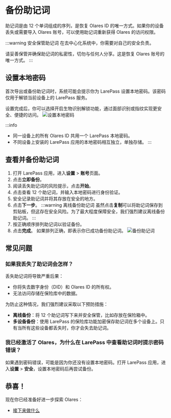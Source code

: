 # 备份助记词
助记词是由 12 个单词组成的序列，是恢复 Olares ID 的唯一方式。如果你的设备丢失或需要导入 Olares 账号，可以使用助记词重新获得 Olares 的访问权限。

:::warning 安全保管助记词
在去中心化系统中，你需要对自己的安全负责。

请妥善保管并确保助记词的私密性，切勿与任何人分享。这是恢复 Olares 账号的唯一方式。
:::

## 设置本地密码
首次导出或备份助记词时，系统可能会提示你为 LarePass 设置本地密码。该密码仅用于解锁当前设备上的 LarePass 服务。

设置完成后，你可以选择开启生物识别解锁功能，通过面部识别或指纹实现更安全、便捷的访问。
![设置本地密码](/images/manual/get-started/set-up-local-password.png)

:::info
* 同一设备上的所有 Olares ID 共用一个 LarePass 本地密码。
* 不同设备上安装的 LarePass 应用的本地密码相互独立，单独存储。
  :::

## 查看并备份助记词
1. 打开 LarePass 应用，进入**设置** > **账号**页面。
2. 点击**立即备份**。
3. 阅读丢失助记词的风险提示，点击**开始**。
4. 点击查看 12 个助记词，并输入本地密码进行身份验证。
5. 安全记录助记词并将其存放在安全的地方。
6. 点击**下一步**。
   :::warning 离线备份助记词
   虽然点击**复制**可以将助记词保存到剪贴板，但这存在安全风险。为了最大程度保障安全，我们强烈建议离线备份助记词。
   :::
7. 按正确顺序排列助记词以验证备份。
8. 点击**完成**。
   如果排列正确，即表示你已成功备份助记词。
   ![备份助记词](/images/manual/get-started/backup-mnemonic-phrase.png)

## 常见问题
### 如果我丢失了助记词会怎样？
丢失助记词将导致严重后果：

* 你将失去数字身份（DID）和 Olares ID 的所有权。
* 无法访问存储在保险库中的数据。

为防止这种情况，我们强烈建议采取以下预防措施：

* **离线备份**：将 12 个助记词写下来并安全保管，比如存放在保险箱中。
* **多设备备份**：使用 LarePass 的保险库功能加密保存助记词在多个设备上。只有当所有这些设备都丢失时，你才会失去助记词。

### 我已经激活了 Olares，为什么在 LarePass 中查看助记词时提示密码错误？
如果遇到密码错误，可能是因为你还没有设置本地密码。打开 LarePass 应用，进入**设置** > **安全**，设置本地密码后再尝试备份。

## 恭喜！
现在你已经准备好进一步探索 Olares：
- [接下来做什么](./next-steps.md)